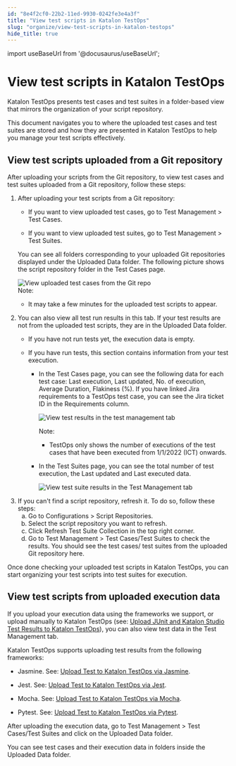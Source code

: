 ```yaml
---
id: "8e4f2cf0-22b2-11ed-9930-0242fe3e4a3f"
title: "View test scripts in Katalon TestOps"
slug: "organize/view-test-scripts-in-katalon-testops"
hide_title: true
---
```

import useBaseUrl from '@docusaurus/useBaseUrl';


# <a id="id" class="anchor_top_offset"/><a id="ariaid-title1" class="anchor_top_offset"/>View test scripts in <span xmlns="http://www.w3.org/1999/xhtml" className="ph">Katalon TestOps</span> 

<p xmlns="http://www.w3.org/1999/xhtml" className="p"><span className="ph">Katalon TestOps</span> presents test cases and test suites in a folder-based view that   mirrors the organization of your script repository.</p> 
<p xmlns="http://www.w3.org/1999/xhtml" className="p">This document navigates you to where the uploaded test cases and test suites are stored and   how they are presented in <span className="ph">Katalon TestOps</span> to help you manage your test   scripts effectively.</p> 

## <a id="task-179" class="anchor_top_offset"/>View test scripts uploaded from a Git repository

<section xmlns="http://www.w3.org/1999/xhtml" className="section context">After uploading your scripts from the Git repository, to view test cases and test suites uploaded from a Git repository, follow these steps:</section> 
<ol xmlns="http://www.w3.org/1999/xhtml" className="ol steps"><li className="li step stepexpand"><span className="ph cmd">After uploading your test scripts from a Git repository:</span><div className="itemgroup info"><ul className="ul"><li className="li"><p className="p">If you want to view uploaded test cases, go to <span className="ph uicontrol">Test Management</span> &gt; <span className="ph uicontrol">Test Cases</span>.</p></li><li className="li"><p className="p">If you want to view uploaded test suites, go to <span className="ph uicontrol">Test Management</span> &gt; <span className="ph uicontrol">Test Suites</span>.</p></li></ul></div><div className="itemgroup info"><p className="p">You can see all folders corresponding to your uploaded Git repositories displayed under the <span className="ph uicontrol">Uploaded Data</span> folder. The following picture shows the script repository folder in the <span className="ph uicontrol">Test Cases</span> page.</p></div><div className="itemgroup info"><img className="image" src={useBaseUrl("/c81dac50-252c-11ed-9930-0242fe3e4a3f.png")} alt="View uploaded test cases from the Git repo" /></div><div className="itemgroup info"><div className="note note note_note"><span className="note__title">Note:</span> <ul className="ul"><li className="li"><p className="p">It may take a few minutes for the uploaded test scripts to appear.</p></li></ul></div></div></li><li className="li step stepexpand"><span className="ph cmd">You can also view all  test run results in this  tab. If your test results are not from the uploaded test scripts, they are in the <span className="ph uicontrol">Uploaded Data</span> folder.</span><div className="itemgroup info"><ul className="ul"><li className="li"><p className="p">If you have not run tests yet, the execution data  is empty.</p></li><li className="li"><p className="p">If you have run tests, this section contains information from your test execution. </p><ul className="ul"><li className="li"><p className="p">In the <span className="ph uicontrol">Test Cases</span> page, you can see the  following data for each test case:  <span className="ph uicontrol">Last execution</span>, <span className="ph uicontrol">Last updated</span>, <span className="ph uicontrol">No. of execution</span>, <span className="ph uicontrol">Average Duration</span>, <span className="ph uicontrol">Flakiness (%)</span>. If you have linked Jira requirements to a TestOps test case, you can see the Jira ticket ID in the <span className="ph uicontrol">Requirements</span> column.</p><p className="p"><img className="image" src={useBaseUrl("/c821cb00-252c-11ed-9930-0242fe3e4a3f.png")} alt="View test results in the test management tab" /></p><div className="p"><div className="note note note_note"><span className="note__title">Note:</span> <ul className="ul"><li className="li"><p className="p">TestOps only shows the number of executions of the test cases that have been executed from 1/1/2022 (ICT) onwards.</p></li></ul></div></div></li><li className="li"><p className="p">In the <span className="ph uicontrol">Test Suites</span> page, you can see the  total number of test execution, the <span className="ph uicontrol">Last updated</span> and <span className="ph uicontrol">Last executed</span> data.</p><p className="p"><img className="image" src={useBaseUrl("/b6494930-2770-11ed-9930-0242fe3e4a3f.png")} alt="View test suite results in the Test Management tab" /></p></li></ul></li></ul></div></li><li className="li step stepexpand"><span className="ph cmd">If you can't find a script repository,  refresh it. To do so, follow these steps:</span><ol type="a" className="ol substeps"><li className="li substep"><span className="ph cmd">Go to <span className="ph uicontrol">Configurations</span> &gt; <span className="ph uicontrol">Script Repositories</span>.</span></li><li className="li substep"><span className="ph cmd">Select the script repository you want to refresh.</span></li><li className="li substep"><span className="ph cmd">Click <span className="ph uicontrol">Refresh Test Suite Collection</span> in the top right corner.</span></li><li className="li substep"><span className="ph cmd">Go to <span className="ph uicontrol">Test Management</span> &gt; <span className="ph uicontrol">Test Cases</span>/<span className="ph uicontrol">Test Suites</span> to check the results. You should see the test cases/ test suites from the uploaded Git repository here.</span></li></ol></li></ol> 
<section xmlns="http://www.w3.org/1999/xhtml" className="section result">Once done checking your uploaded test scripts in <span className="ph">Katalon TestOps</span>, you can start organizing your test scripts into test suites for execution.</section> 

## <a id="id_4" class="anchor_top_offset"/>View test scripts from uploaded execution data

<p xmlns="http://www.w3.org/1999/xhtml" className="p">If you upload your execution data using the frameworks we   support, or upload manually to <span className="ph">Katalon TestOps</span> (see: <a className="xref" href="/docs/analyze/reports/upload-test-reports/upload-junit-and-katalon-studio-report-files-to-katalon-testops-manually">Upload     JUnit and Katalon Studio Test Results to Katalon TestOps</a>), you   can also view test data in the <span className="ph uicontrol">Test Management</span> tab.</p> 
<p xmlns="http://www.w3.org/1999/xhtml" className="p"><span className="ph">Katalon TestOps</span> supports uploading test results from the   following frameworks:</p> 
<ul xmlns="http://www.w3.org/1999/xhtml" className="ul"><li className="li">     <p className="p">Jasmine. See: <a className="xref" href="/docs/analyze/reports/upload-test-reports/upload-reports-from-other-framework/upload-test-reports-from-jasmine-to-katalon-testops">Upload         Test to Katalon TestOps via Jasmine</a>.</p>   </li><li className="li">     <p className="p">Jest. See: <a className="xref" href="/docs/analyze/reports/upload-test-reports/upload-reports-from-other-framework/upload-test-reports-from-jest-to-katalon-testops">Upload         Test to Katalon TestOps via Jest</a>.</p>   </li><li className="li">     <p className="p">Mocha. See: <a className="xref" href="/docs/analyze/reports/upload-test-reports/upload-reports-from-other-framework/upload-test-reports-from-mocha-to-katalon-testops">Upload         Test to Katalon TestOps via Mocha</a>.</p>   </li><li className="li">     <p className="p">Pytest. See: <a className="xref" href="/docs/analyze/reports/upload-test-reports/upload-reports-from-other-framework/upload-test-reports-from-pytest-to-katalon-testops">Upload         Test to Katalon TestOps via Pytest</a>.</p>   </li></ul> 
<p xmlns="http://www.w3.org/1999/xhtml" className="p">After uploading the execution data, go to <span className="ph uicontrol">Test Management</span> &gt; <span className="ph uicontrol">Test Cases</span>/<span className="ph uicontrol">Test Suites</span> and click on   the <span className="ph uicontrol">Uploaded Data</span> folder.</p> 
<p xmlns="http://www.w3.org/1999/xhtml" className="p">You can see test cases and their execution data in folders   inside the <span className="ph uicontrol">Uploaded Data</span> folder.</p> 
